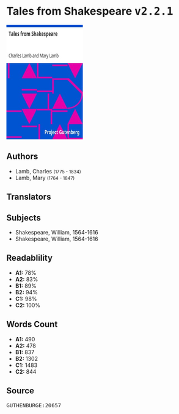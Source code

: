 # Tales from Shakespeare <kbd>v2.2.1</kbd>

![](./cover.medium.jpg "")

## Authors


 - Lamb, Charles <small>(1775 - 1834)</small>
 - Lamb, Mary <small>(1764 - 1847)</small>

## Translators



## Subjects


 - Shakespeare, William, 1564-1616
 - Shakespeare, William, 1564-1616

## Readablility


 - **A1:** 78%
 - **A2:** 83%
 - **B1:** 89%
 - **B2:** 94%
 - **C1:** 98%
 - **C2:** 100%

## Words Count


 - **A1:** 490
 - **A2:** 478
 - **B1:** 837
 - **B2:** 1302
 - **C1:** 1483
 - **C2:** 844

## Source


<kbd>GUTHENBURGE:20657</kbd>
